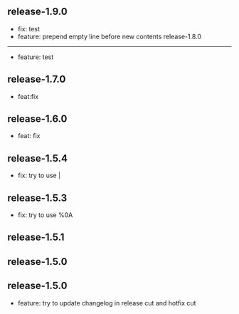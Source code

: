 
release-1.9.0
-----------------
- fix: test
 - feature: prepend empty line before new contents
release-1.8.0
-----------------
- feature: test

release-1.7.0
-----------------
- feat:fix


release-1.6.0
-----------------
- feat: fix


release-1.5.4
-----------------
- fix: try to use |


release-1.5.3
-----------------
- fix: try to use %0A


release-1.5.1
-----------------


release-1.5.0
-----------------


release-1.5.0
-----------------
- feature: try to update changelog in release cut and hotfix cut

